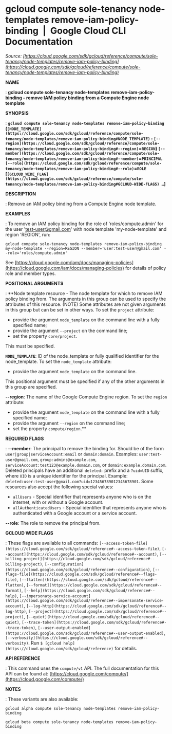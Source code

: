 # gcloud compute sole-tenancy node-templates remove-iam-policy-binding  |  Google Cloud CLI Documentation

*Source: [https://cloud.google.com/sdk/gcloud/reference/compute/sole-tenancy/node-templates/remove-iam-policy-binding](https://cloud.google.com/sdk/gcloud/reference/compute/sole-tenancy/node-templates/remove-iam-policy-binding)*

**NAME**

: **gcloud compute sole-tenancy node-templates remove-iam-policy-binding - remove IAM policy binding from a Compute Engine node template**

**SYNOPSIS**

: **`gcloud compute sole-tenancy node-templates remove-iam-policy-binding` (`[NODE_TEMPLATE](https://cloud.google.com/sdk/gcloud/reference/compute/sole-tenancy/node-templates/remove-iam-policy-binding#NODE_TEMPLATE)` : `[--region](https://cloud.google.com/sdk/gcloud/reference/compute/sole-tenancy/node-templates/remove-iam-policy-binding#--region)`=`REGION`) `[--member](https://cloud.google.com/sdk/gcloud/reference/compute/sole-tenancy/node-templates/remove-iam-policy-binding#--member)`=`PRINCIPAL` `[--role](https://cloud.google.com/sdk/gcloud/reference/compute/sole-tenancy/node-templates/remove-iam-policy-binding#--role)`=`ROLE` [`[GCLOUD_WIDE_FLAG](https://cloud.google.com/sdk/gcloud/reference/compute/sole-tenancy/node-templates/remove-iam-policy-binding#GCLOUD-WIDE-FLAGS) …`]**

**DESCRIPTION**

: Remove an IAM policy binding from a Compute Engine node template.

**EXAMPLES**

: To remove an IAM policy binding for the role of 'roles/compute.admin' for the
user 'test-user@gmail.com' with node template 'my-node-template' and region
'REGION', run:

```
gcloud compute sole-tenancy node-templates remove-iam-policy-binding my-node-template --region=REGION --member='user:test-user@gmail.com' --role='roles/compute.admin'
```

See [https://cloud.google.com/iam/docs/managing-policies](https://cloud.google.com/iam/docs/managing-policies)
for details of policy role and member types.

**POSITIONAL ARGUMENTS**

: **Node template resource - The node template for which to remove IAM policy
binding from. The arguments in this group can be used to specify the attributes
of this resource. (NOTE) Some attributes are not given arguments in this group
but can be set in other ways.
To set the `project` attribute:

- provide the argument `node_template` on the command line with a fully
specified name;
- provide the argument `--project` on the command line;
- set the property `core/project`.

This must be specified.

**`NODE_TEMPLATE`**:
ID of the node_template or fully qualified identifier for the node_template.
To set the `node_template` attribute:

- provide the argument `node_template` on the command line.

This positional argument must be specified if any of the other arguments in this
group are specified.

**--region**:
The name of the Google Compute Engine region.
To set the `region` attribute:

- provide the argument `node_template` on the command line with a fully
specified name;
- provide the argument `--region` on the command line;
- set the property `compute/region`.**

**REQUIRED FLAGS**

: **--member**:
The principal to remove the binding for. Should be of the form
`user|group|serviceAccount:email` or `domain:domain`.
Examples: `user:test-user@gmail.com`,
`group:admins@example.com`,
`serviceAccount:test123@example.domain.com`, or
`domain:example.domain.com`.
Deleted principals have an additional `deleted:` prefix and a
`?uid=UID` suffix, where ``UID`` is
a unique identifier for the principal. Example:
`deleted:user:test-user@gmail.com?uid=123456789012345678901`.
Some resources also accept the following special values:

- `allUsers` - Special identifier that represents anyone who is on the
internet, with or without a Google account.
- `allAuthenticatedUsers` - Special identifier that represents anyone
who is authenticated with a Google account or a service account.

**--role**:
The role to remove the principal from.

**GCLOUD WIDE FLAGS**

: These flags are available to all commands: `[--access-token-file](https://cloud.google.com/sdk/gcloud/reference#--access-token-file)`,
`[--account](https://cloud.google.com/sdk/gcloud/reference#--account)`, `[--billing-project](https://cloud.google.com/sdk/gcloud/reference#--billing-project)`,
`[--configuration](https://cloud.google.com/sdk/gcloud/reference#--configuration)`,
`[--flags-file](https://cloud.google.com/sdk/gcloud/reference#--flags-file)`,
`[--flatten](https://cloud.google.com/sdk/gcloud/reference#--flatten)`, `[--format](https://cloud.google.com/sdk/gcloud/reference#--format)`, `[--help](https://cloud.google.com/sdk/gcloud/reference#--help)`, `[--impersonate-service-account](https://cloud.google.com/sdk/gcloud/reference#--impersonate-service-account)`,
`[--log-http](https://cloud.google.com/sdk/gcloud/reference#--log-http)`,
`[--project](https://cloud.google.com/sdk/gcloud/reference#--project)`, `[--quiet](https://cloud.google.com/sdk/gcloud/reference#--quiet)`, `[--trace-token](https://cloud.google.com/sdk/gcloud/reference#--trace-token)`, `[--user-output-enabled](https://cloud.google.com/sdk/gcloud/reference#--user-output-enabled)`,
`[--verbosity](https://cloud.google.com/sdk/gcloud/reference#--verbosity)`.
Run `$ [gcloud help](https://cloud.google.com/sdk/gcloud/reference)` for details.

**API REFERENCE**

: This command uses the `compute/v1` API. The full documentation for
this API can be found at: [https://cloud.google.com/compute/](https://cloud.google.com/compute/)

**NOTES**

: These variants are also available:

```
gcloud alpha compute sole-tenancy node-templates remove-iam-policy-binding
```

```
gcloud beta compute sole-tenancy node-templates remove-iam-policy-binding
```